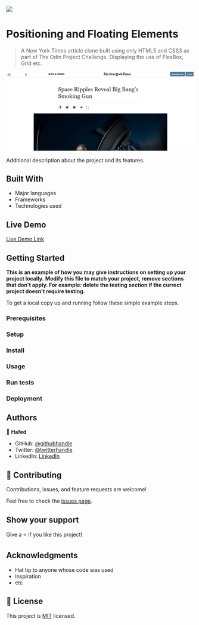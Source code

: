 ![](https://img.shields.io/badge/Microverse-blueviolet)

# Positioning and Floating Elements

> A New York Times article clone built using only HTML5 and CSS3 as part of The Odin Project Challenge. Displaying the use of FlexBox, Grid etc.

![screenshot](./screenshot.png)

Additional description about the project and its features.

## Built With

- Major languages
- Frameworks
- Technologies used

## Live Demo

[Live Demo Link](https://hafedefheij.github.io/positioning-and-floating-project/)

## Getting Started

**This is an example of how you may give instructions on setting up your project locally.**
**Modify this file to match your project, remove sections that don't apply. For example: delete the testing section if the currect project doesn't require testing.**

To get a local copy up and running follow these simple example steps.

### Prerequisites

### Setup

### Install

### Usage

### Run tests

### Deployment

## Authors

👤 **Hafed**

- GitHub: [@githubhandle](https://github.com/hafedefheij)
- Twitter: [@twitterhandle](https://twitter.com/hafedefheij)
- LinkedIn: [LinkedIn](https://www.linkedin.com/in/hafedefhej/)

## 🤝 Contributing

Contributions, issues, and feature requests are welcome!

Feel free to check the [issues page](issues/).

## Show your support

Give a ⭐️ if you like this project!

## Acknowledgments

- Hat tip to anyone whose code was used
- Inspiration
- etc

## 📝 License

This project is [MIT](lic.url) licensed.
